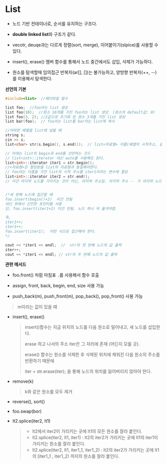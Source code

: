 # List

- 노드 기반 컨테이너로, 순서를 유지하는 구조다.
- **double linked list**와 구조가 같다.

- vecotr, deuqe과는 다르게 정렬(sort, merge), 이어붙이기(slpice)를 사용할 수 있다.
- insert(), erase() 멤버 함수를 통해서 노드 중간에서도 삽입, 삭제가 가능하다.
- 원소를 탐색할때 임의접근 반복자(ar[], [])는 불가능하고, 양방향 반복자(++, --) 를 이용해서 탐색한다.

**선언의 기본**

```c++
#include<list>  //헤더파일 필수

list foo;  //foo라는 list 생성  
list foo(10);  //원소 10개를 가진 foo라는 list 생성  (원소의 default값: 0)
list foo(3, 2); //2값으로 초기화 된 원소 3개를 가진 list 생성
list bar(foo);  // foo라는 list를 bar라는 list에 복사

//어떠한 배열을 list에 넣을 때
string s;
cin >> s; 
list<char> str(s.begin(), s.end());  // list<자료형> 이름(배열의 시작주소, 끝 주소)

// 아래는 list의 begin과 end를 선언하는 코드
// list<int>::iterator 대신 auto를 사용해도 된다.
list<int>::iterator iter1 = str.begin();  
//<자료형>은 할당받을 list의 자료형과 동일해야한다.
// foo라는 이름을 가진 list의 시작 주소를 iter1이라는 변수에 할당
list<int>::iterator iter2 = str.end();
// 이건 마지막 노드를 가리키는 것이 아닌, 마지막 주소임. 마지막 주소 -- 가 마지막 노드를 가리키고 있음


/*세 번째 노드에 접근할 때
foo.insert(begin()+2)  이건 안됨
대신 위에서 선언한 포인터를 사용
단, foo.insert(iter1+2) 이건 안됨. 노드 하나 씩 옮겨야함.

즉, 
iter1++;
iter1++;
foo.insert(iter1);  이런 식으로 접근해야 한다.
*/

cout << *iter1 << endl;  //  str의 첫 번째 노드의 값 출력
iter++;
cout << *iter1 << endl; // str의 두 번째 노드의 값 출력
```



**관련 메서드**

- foo.front() 처럼 마침표 `.`를 사용해서 함수 호출

- assign, front, back, begin, end, size  사용 가능

-  push_back(m), push_front(m), pop_back(), pop_front() 사용 가능

  > m이라는 값이 있을 때

- insert(), erase()

  > insert()함수는 지금 위치의 노드를 다음 원소로 밀어내고, 새 노드를 삽입한다.
  >
  > erase 하고 나서의 주소 iter은 그 자리에 존재 (어딘지 모를 곳).
  >
  > erase() 함수는 원소를 삭제한 후 삭제된 위치에 채워진 다음 원소의 주소를 반환하기 때문에
  >
  > iter = str.erase(iter); 을 통해 노드의 위치를 잃어버리지 않아야 한다.

- remove(k)

  > k와 같은 원소를 모두 제거

- reverse(), sort()

- foo.swap(bor)

- lt2.splice(iter2, lt1)
  >
  > * lt2에서 iter2이 가리키는 곳에 lt1의 모든 원소를 잘라 붙인다.
  > * lt2.splice(iter2, lt1, iter1) : lt2의 iter2가 가리키는 곳에 lt1의 iter1이 가리키는 원소를 잘라 붙인다.
  > *  lt2.splice(iter2, lt1, iter1_1, iter1_2) : lt2의 iter2가 가리키는 곳에 lt1의 [iter1_1 , iter1_2) 까지의 원소를 잘라 붙인다.

